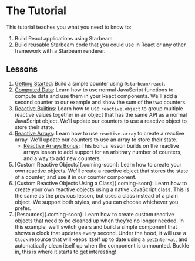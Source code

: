 # The Tutorial

This tutorial teaches you what you need to know to:

1. Build React applications using Starbeam
2. Build reusable Starbeam code that you could use in React or
   any other framework with a Starbeam renderer.

## Lessons

1. [Getting Started]: Build a simple counter using
   `@starbeam/react`.
2. [Computed Data]: Learn how to use normal JavaScript functions
   to compute data and use them in your React components. We'll
   add a second counter to our example and show the sum of the
   two counters.
3. [Reactive Builtins]: Learn how to use `reactive.object` to
   group multiple reactive values together in an object that has
   the same API as a normal JavaScript object. We'll update our
   counters to use a reactive object to store their state.
4. [Reactive Arrays]: Learn how to use `reactive.array` to create
   a reactive array. We'll update our counters to use an array to
   store their state.
   - [Reactive Arrays Bonus]: This bonus lesson builds on the
     reactive arrays lesson to add support for an arbitrary
     number of counters, and a way to add new counters.
5. [Custom Reactive Objects]{.coming-soon}: Learn how to create
   your own reactive objects. We'll create a reactive object that
   stores the state of a counter, and use it in our counter
   component.
6. [Custom Reactive Objects Using a Class]{.coming-soon}: Learn
   how to create your own reactive objects using a native
   JavaScript class. This is the same as the previous lesson, but
   uses a class instead of a plain object. We support both
   styles, and you can choose whichever you prefer.
7. [Resources]{.coming-soon}: Learn how to create custom reactive
   objects that need to be cleaned up when they're no longer
   needed. In this example, we'll switch gears and build a simple
   component that shows a clock that updates every second. Under
   the hood, it will use a `Clock` resource that will keeps
   itself up to date using a `setInterval`, and automatically
   clean itself up when the component is unmounted. Buckle in,
   this is where it starts to get interesting!

[getting started]: ./1-getting-started.md
[computed data]: ./2-computed-data.md
[reactive builtins]: ./3-reactive-builtins.md
[reactive arrays]: ./4-reactive-arrays.md
[reactive arrays bonus]: ./5-reactive-arrays-bonus.md
